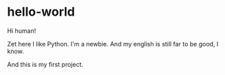 # hello-world

Hi human!

Zet here
I like Python. I'm a newbie. And my english is still far to be good, I know.

And this is my first project.
